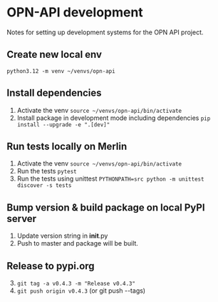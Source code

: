 # OPN-API development

Notes for setting up development systems for the OPN API project.

## Create new local env

`python3.12 -m venv ~/venvs/opn-api`

## Install dependencies

1. Activate the venv
`source ~/venvs/opn-api/bin/activate`
2. Install package in development mode including dependencies
`pip install --upgrade -e ".[dev]"`

## Run tests locally on Merlin

1. Activate the venv
`source ~/venvs/opn-api/bin/activate`
2. Run the tests
`pytest`
3. Run the tests using unittest
`PYTHONPATH=src python -m unittest discover -s tests`


## Bump version & build package on local PyPI server

1. Update version string in __init__.py
2. Push to master and package will be built.

## Release to pypi.org

3. `git tag -a v0.4.3 -m "Release v0.4.3"`
4. `git push origin v0.4.3` (or git push --tags)
